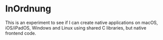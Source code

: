 # InOrdnung

This is an experiment to see if I can create native applications on macOS, iOS/iPadOS, Windows and Linux using shared C libraries, but native frontend code.
